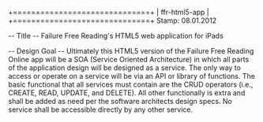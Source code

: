 +==============================+
|  ffr-html5-app               |
+==============================+
Stamp: 08.01.2012

-- Title --
Failure Free Reading's HTML5 web application for iPads

-- Design Goal --
Ultimately this HTML5 version of the Failure Free Reading Online app will be a SOA (Service Oriented Architecture) in which all parts of the application design will be designed as a service. The only way to access or operate on a service will be via an API or library of functions. The basic functional that all services must contain are the CRUD operators (i.e., CREATE, READ, UPDATE, and DELETE).  All other functionally is extra and shall be added as need per the software architects design specs.  No service shall be accessible directly by any other service.